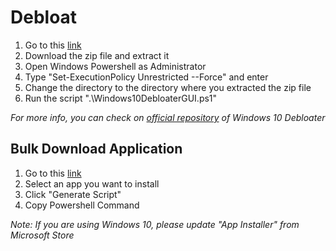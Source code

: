 # Debloat
1) Go to this [link](https://github.com/Sycnex/Windows10Debloater)
2) Download the zip file and extract it
3) Open Windows Powershell as Administrator
4) Type "Set-ExecutionPolicy Unrestricted --Force" and enter
5) Change the directory to the directory where you extracted the zip file
6) Run the script ".\Windows10DebloaterGUI.ps1"

*For more info, you can check on [official repository](https://github.com/Sycnex/Windows10Debloater) of Windows 10 Debloater*

## Bulk Download Application
1) Go to this [link](https://winstall.app/)
2) Select an app you want to install
3) Click "Generate Script"
4) Copy Powershell Command

*Note: If you are using Windows 10, please update "App Installer" from Microsoft Store* 
